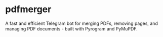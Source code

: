# pdfmerger
A fast and efficient Telegram bot for merging PDFs, removing pages, and managing PDF documents - built with Pyrogram and PyMuPDF.
